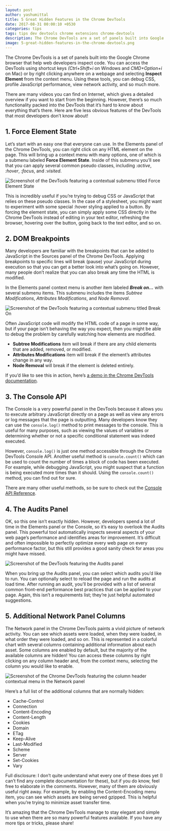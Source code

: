 ```yaml
---
layout: post
author: yashumittal
title: 5 Great Hidden Features in the Chrome DevTools
date: 2017-08-31 00:00:10 +0530
categories: tips
tags: tips dev devtools chrome extensions chrome-devtools
description: The Chrome DevTools are a set of panels built into Google Chrome that help web developers inspect code. DevTools can debug HTML, CSS, JavaScript, and more.
image: 5-great-hidden-features-in-the-chrome-devtools.png
---
```


The Chrome DevTools is a set of panels built into the Google Chrome browser that help web developers inspect code. You can access the DevTools using shortcut keys *(Ctrl+Shift+i* on Windows and *CMD+Option+i* on Mac) or by right clicking anywhere on a webpage and selecting **Inspect Element** from the context menu. Using these tools, you can debug CSS, profile JavaScript performance, view network activity, and so much more.

There are many videos you can find on Internet, which gives a detailed overview if you want to start from the beginning. However, there’s so much functionality packed into the DevTools that it’s hard to know about everything that’s there. Here are five less obvious features of the DevTools that most developers don’t know about!

## 1. Force Element State
Let’s start with an easy one that everyone can use. In the Elements panel of the Chrome DevTools, you can right click on any HTML element on the page. This will bring up a context menu with many options, one of which is a submenu labeled **Force Element State**. Inside of this submenu you’ll see that you can apply several common pseudo classes, including *:active*, *:hover*, *:focus*, and *:visited*.

![Screenshot of the DevTools featuring a contextual submenu titled Force Element State](//blog.codecarrot.net/images/chrome-devtools-force-element-state-in-windows-10.png)

This is incredibly useful if you’re trying to debug CSS or JavaScript that relies on these pseudo classes. In the case of a stylesheet, you might want to experiment with some special :hover styling applied to a button. By forcing the element state, you can simply apply some CSS directly in the Chrome DevTools instead of editing in your text editor, refreshing the browser, hovering over the button, going back to the text editor, and so on.

## 2. DOM Breakpoints
Many developers are familiar with the breakpoints that can be added to JavaScript in the Sources panel of the Chrome DevTools. Applying breakpoints to specific lines will break (pause) your JavaScript during execution so that you can get a better look into what’s going on. However, many people don’t realize that you can also break any time the HTML is modified.

In the Elements panel context menu is another item labeled ***Break on…*** with several submenu items. This submenu includes the items *Subtree Modifications*, *Attributes Modifications*, and *Node Removal*.

![Screenshot of the DevTools featuring a contextual submenu titled Break On](//blog.codecarrot.net/images/chrome-devtools-breakon-in-windows-10.png)

Often JavaScript code will modify the HTML code of a page in some way, but if your page isn’t behaving the way you expect, then you might be able to debug the problem by carefully watching how elements are modified.

* **Subtree Modifications** item will break if there are any child elements that are added, removed, or modified.
* **Attributes Modifications** item will break if the element’s attributes change in any way.
* **Node Removal** will break if the element is deleted entirely.

If you’d like to see this in action, here’s [a demo in the Chrome DevTools documentation](//developers.google.com/chrome-developer-tools/docs/javascript-debugging#breakpoints-mutation-events).

## 3. The Console API

The Console is a very powerful panel in the DevTools because it allows you to execute arbitrary JavaScript directly on a page as well as view any errors or log messages that the page is outputting. Many developers know they can use the `console.log()` method to print messages to the console. This is useful for many purposes, such as viewing the values of variables or determining whether or not a specific conditional statement was indeed executed.

However, `console.log()` is just one method accessible through the Chrome DevTools Console API. Another useful method is `console.count()` which can be used to count the number of times a block of code has been executed. For example, while debugging JavaScript, you might suspect that a function is being executed more times than it should. Using the `console.count()` method, you can find out for sure.

There are many other useful methods, so be sure to check out the [Console API Reference](//developers.google.com/chrome-developer-tools/docs/console-api#consolecountlabel).

## 4. The Audits Panel

OK, so this one isn’t exactly hidden. However, developers spend a lot of time in the Elements panel or the Console, so it’s easy to overlook the Audits panel. This powerful tool automatically inspects several aspects of your web page’s performance and identifies areas for improvement. It’s difficult and often impossible to perfectly optimize every web page on every performance factor, but this still provides a good sanity check for areas you might have missed.

![Screenshot of the DevTools featuring the Audits panel](//blog.codecarrot.net/images/chrome-devtools-audits-in-windows-10.png)

When you bring up the Audits panel, you can select which audits you’d like to run. You can optionally select to reload the page and run the audits at load time. After running an audit, you’ll be provided with a list of several common front-end performance best practices that can be applied to your page. Again, this isn’t a requirements list; they’re just helpful automated suggestions.

## 5. Additional Network Panel Columns

The Network panel in the Chrome DevTools paints a vivid picture of network activity. You can see which assets were loaded, when they were loaded, in what order they were loaded, and so on. This is represented in a colorful chart with several columns containing additional information about each asset. Some columns are enabled by default, but the majority of the available columns are hidden! You can access these columns by right clicking on any column header and, from the context menu, selecting the column you would like to enable.

![Screenshot of the Chrome DevTools featuring the column header contextual menu in the Network panel](//blog.codecarrot.net/images/chrome-devtools-network-in-windows-10.png)

Here’s a full list of the additional columns that are normally hidden:

* Cache-Control
* Connection
* Content-Encoding
* Content-Length
* Cookies
* Domain
* ETag
* Keep-Alive
* Last-Modified
* Scheme
* Server
* Set-Cookies
* Vary

Full disclosure: I don’t quite understand what every one of these does yet (I can’t find any complete documentation for these), but if you do know, feel free to elaborate in the comments. However, many of them are obviously useful right away. For example, by enabling the Content-Encoding menu item, you can see which assets are being served gzipped. This is helpful when you’re trying to minimize asset transfer time.

It’s amazing that the Chrome DevTools manage to stay elegant and simple to use when there are so many powerful features available. If you have any more tips or tricks, please share!
